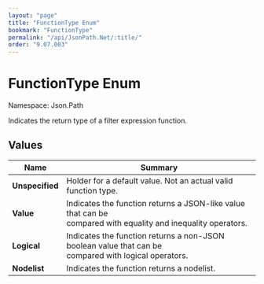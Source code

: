 ```yaml
---
layout: "page"
title: "FunctionType Enum"
bookmark: "FunctionType"
permalink: "/api/JsonPath.Net/:title/"
order: "9.07.003"
---
```

# FunctionType Enum

Namespace: Json.Path

Indicates the return type of a filter expression function.

## Values

| Name | Summary |
|---|---|
| **Unspecified** | Holder for a default value.  Not an actual valid function type. |
| **Value** | Indicates the function returns a JSON-like value that can be<br>compared with equality and inequality operators. |
| **Logical** | Indicates the function returns a non-JSON boolean value that can be<br>compared with logical operators. |
| **Nodelist** | Indicates the function returns a nodelist. |

